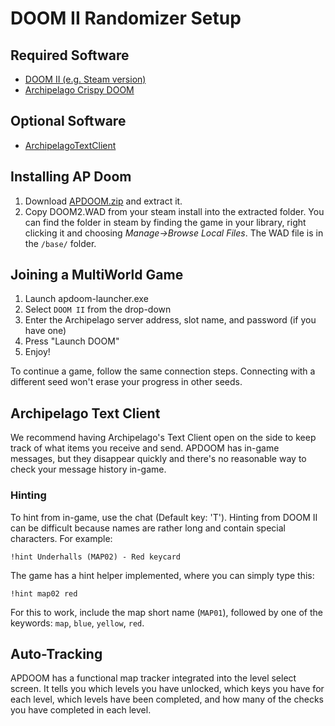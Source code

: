# DOOM II Randomizer Setup

## Required Software

- [DOOM II (e.g. Steam version)](https://store.steampowered.com/app/2300/DOOM_II/)
- [Archipelago Crispy DOOM](https://github.com/Daivuk/apdoom/releases)

## Optional Software

- [ArchipelagoTextClient](https://github.com/ArchipelagoMW/Archipelago/releases)

## Installing AP Doom
1. Download [APDOOM.zip](https://github.com/Daivuk/apdoom/releases) and extract it.
2. Copy DOOM2.WAD from your steam install into the extracted folder.
   You can find the folder in steam by finding the game in your library,
   right clicking it and choosing *Manage→Browse Local Files*. The WAD file is in the `/base/` folder.

## Joining a MultiWorld Game

1. Launch apdoom-launcher.exe
2. Select `DOOM II` from the drop-down
3. Enter the Archipelago server address, slot name, and password (if you have one)
4. Press "Launch DOOM"
5. Enjoy!

To continue a game, follow the same connection steps.
Connecting with a different seed won't erase your progress in other seeds.

## Archipelago Text Client

We recommend having Archipelago's Text Client open on the side to keep track of what items you receive and send.
APDOOM has in-game messages,
but they disappear quickly and there's no reasonable way to check your message history in-game.

### Hinting

To hint from in-game, use the chat (Default key: 'T'). Hinting from DOOM II can be difficult because names are rather long and contain special characters. For example:
```
!hint Underhalls (MAP02) - Red keycard
```
The game has a hint helper implemented, where you can simply type this:
```
!hint map02 red
```
For this to work, include the map short name (`MAP01`), followed by one of the keywords: `map`, `blue`, `yellow`, `red`.

## Auto-Tracking

APDOOM has a functional map tracker integrated into the level select screen.
It tells you which levels you have unlocked, which keys you have for each level, which levels have been completed,
and how many of the checks you have completed in each level.
